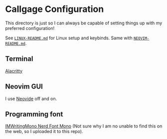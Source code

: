 # Callgage Configuration
This directory is just so I can always be capable of setting things up with
my preferred configuration!

See [`LINUX-README.md`](LINUX-README.md) for Linux setup and keybinds.
Same with [`NEOVIM-README.md`](NEOVIM-README.md).

## Terminal
[Alacritty](https://alacritty.org/)

## Neovim GUI
I use [Neovide](https://github.com/neovide/neovide) off and on.

## Programming font
[IMWritingMono Nerd Font Mono]("[font]%20iMWriting") (Not sure why I am no unable to find this on the web, so I uploaded it to this repo).